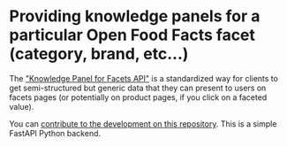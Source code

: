 # Providing knowledge panels for a particular Open Food Facts facet (category, brand, etc...)

The ["Knowledge Panel for Facets API"](https://facets-kp.openfoodfacts.org/docs) is a standardized way for clients to get semi-structured but generic data that they can present to users on facets pages (or potentially on product pages, if you click on a faceted value).

You can [contribute to the development on this repository](https://github.com/openfoodfacts/facets-knowledge-panels). This is a simple FastAPI Python backend.


